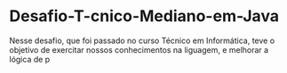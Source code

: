 # Desafio-T-cnico-Mediano-em-Java
Nesse desafio, que foi passado no curso Técnico em Informática, teve o objetivo de exercitar nossos conhecimentos na liguagem, e melhorar a lógica de p
